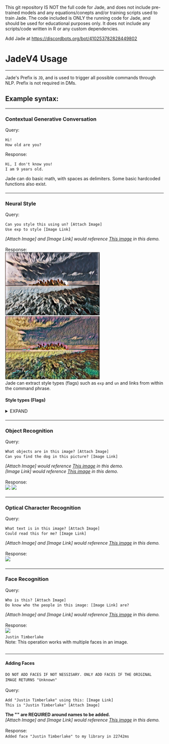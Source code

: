 This git repository IS NOT the full code for Jade, and does not include pre-trained models and any equations/conepts and/or training scripts used to train 
Jade. The code included is ONLY the running code for Jade, and should be used for educational purposes only. It does not include any scripts/code written in R or any custom dependencies.

Add Jade at https://discordbots.org/bot/410253782828449802

# JadeV4 Usage
--------
Jade's Prefix is `JD`, and is used to trigger all possible commands through NLP.
Prefix is not required in DMs.

## Example syntax:
--------

### Contextual Generative Conversation
Query:
```
Hi!
How old are you?
```
Response:
```
Hi, I don't know you!
I am 9 years old.
```
Jade can do basic math, with spaces as delimiters. Some basic hardcoded functions also exist.

####
--------

### Neural Style
Query:
```
Can you style this using un? [Attach Image]
Use exp to style [Image Link]
```
*[Attach Image] and [Image Link] would reference [This image](https://github.com/JEF1056/JadeAI/blob/master/EXAMPLE/style_ex.jpg) in this demo.*
<br>
<br>
Response:
<br>
<img src = 'EXAMPLE/un_ex.jpg' height = '200px'></a>
<img src = 'EXAMPLE/exp_ex.jpg' height = '200px'></a>
<br>
Jade can extract style types (flags) such as `exp` and `un` and links from within the command phrase.

#### Style types (Flags)
<details><summary>EXPAND</summary>
<p>
  
Listed below are flags, in the format `FLAG ||| NAME OF STYLE IMAGE`. Left images are the original, Right images are styled by Jade.
<br>
<br>
```un ||| Udnie ```
<br>
<img src = 'EXAMPLE/style_ex.jpg' height = '200px'></a>
<img src = 'EXAMPLE/un_ex.jpg' height = '200px'></a>
<br>
```dk ||| Dark Paint```
<br>
<img src = 'EXAMPLE/style_ex.jpg' height = '200px'></a>
<img src = 'EXAMPLE/dk_ex.jpg' height = '200px'></a>
<br>
```en ||| Enviornment```
<br>
<img src = 'EXAMPLE/style_ex.jpg' height = '200px'></a>
<img src = 'EXAMPLE/env_ex.jpg' height = '200px'></a>
<br>
```rd||| Red```
<br>
<img src = 'EXAMPLE/style_ex.jpg' height = '200px'></a>
<img src = 'EXAMPLE/rd_ex.jpg' height = '200px'></a>
<br>
```lm ||| La Muse```
<br>
<img src = 'EXAMPLE/style_ex.jpg' height = '200px'></a>
<img src = 'EXAMPLE/lm_ex.jpg' height = '200px'></a>
<br>
```rp ||| Rainbow Princess```
<br>
<img src = 'EXAMPLE/style_ex.jpg' height = '200px'></a>
<img src = 'EXAMPLE/rp_ex.jpg' height = '200px'></a>
<br>
```sc ||| The Scream```
<br>
<img src = 'EXAMPLE/style_ex.jpg' height = '200px'></a>
<img src = 'EXAMPLE/sc_ex.jpg' height = '200px'></a>
<br>
```wr ||| Wreck (George Washington)```
<br>
<img src = 'EXAMPLE/style_ex.jpg' height = '200px'></a>
<img src = 'EXAMPLE/wr_ex.jpg' height = '200px'></a>
<br>
```wv ||| Wave```
<br>
<img src = 'EXAMPLE/style_ex.jpg' height = '200px'></a>
<img src = 'EXAMPLE/wv_ex.jpg' height = '200px'></a>
<br>
```ha ||| My artist's art ^-^```
```Works best with images that have a "focus"```
<br>
<img src = 'EXAMPLE/style_ex.jpg' height = '200px'></a>
<img src = 'EXAMPLE/ha_ex.jpg' height = '200px'></a>
<br>

```exp ||| Experimental```
```WARNING: Most models in this folder are really... uh... weird```
<br>
<img src = 'EXAMPLE/style_ex.jpg' height = '200px'></a>
<img src = 'EXAMPLE/exp_ex.jpg' height = '200px'></a>
<br>

</p>
</details>

####
--------

### Object Recognition
Query:
```
What objects are in this image? [Attach Image]
Can you find the dog in this picture? [Image Link]
```
*[Attach Image] would reference [This image](https://github.com/JEF1056/JadeAI/blob/master/EXAMPLE/obj_ex_d.jpg) in this demo.*
<br>
*[Image Link] would reference [This image](https://github.com/JEF1056/JadeAI/blob/master/EXAMPLE/obj_ex_fd.jpg) in this demo.*
<br>
<br>
Response:
<br>
<img src = 'EXAMPLE/d_ex.jpg' height = '200px'></a>
<img src = 'EXAMPLE/fd_ex.jpg' height = '200px'></a>
<br>

####
--------

### Optical Character Recognition
Query:
```
What text is in this image? [Attach Image]
Could read this for me? [Image Link]
```
*[Attach Image] and [Image Link] would reference [This image](EXAMPLE/ocr_ex.png) in this demo.*
<br>
<br>
Response:
<br>
<img src = 'EXAMPLE/ocr_re_ex.jpg' width='380px'></a>
<br>

####
--------

### Face Recognition
Query:
```
Who is this? [Attach Image]
Do know who the people in this image: [Image Link] are?
```
*[Attach Image] and [Image Link] would reference [This image](EXAMPLE/fr_ex.png) in this demo.*
<br>
<br>
Response:
<br>
<img src = 'EXAMPLE/fr_re_ex.jpg' width='200px'></a>
<br>
```Justin Timberlake```
<br>
Note: This operation works with multiple faces in an image.

##
--------

#### Adding Faces
```DO NOT ADD FACES IF NOT NESSISARY. ONLY ADD FACES IF THE ORIGINAL IMAGE RETURNS "Unknown"```
<br>
<br>
Query:
```
Add "Justin Timberlake" using this: [Image Link]
This is "Justin Timberlake" [Attach Image]
```
**The "" are REQUIRED around names to be added.**
<br>
*[Attach Image] and [Image Link] would reference [This image](EXAMPLE/fr_ex.png) in this demo.*
<br>
<br>
Response:
<br>
```Added face "Justin Timberlake" to my library in 22742ms```
<br>
